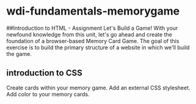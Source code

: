 # wdi-fundamentals-memorygame

##Introduction to HTML - Assignment
Let's Build a Game!
With your newfound knowledge from this unit, let's go ahead and create the foundation of a browser-based Memory Card Game. The goal of this exercise is to build the primary structure of a website in which we'll build the game.

## introduction to CSS

Create cards within your memory game.
Add an external CSS stylesheet.
Add color to your memory cards.